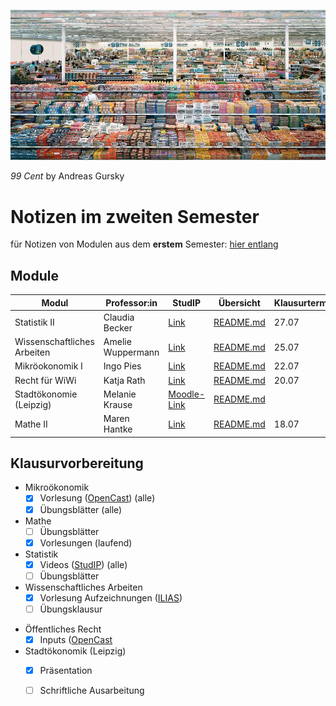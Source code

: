 



![2022-02-13_13-29](images/2022-02-13_13-29.jpg)

*99 Cent* by Andreas Gursky

# Notizen im zweiten Semester

für Notizen von Modulen aus dem **erstem** Semester: [hier entlang](https://skriptum.github.io/vwl1)

## Module

| Modul                       | Professor:in      | StudIP                                                       | Übersicht                            | Klausurtermin | Zusammenfassung                                              |
| --------------------------- | ----------------- | ------------------------------------------------------------ | ------------------------------------ | ------------- | ------------------------------------------------------------ |
| Statistik II                | Claudia Becker    | [Link](https://studip.uni-halle.de/dispatch.php/course/overview?cid=ebeda87420748f97f36d62dace526f0f) | [README.md](VL_Statistik2/README.md) | 27.07         |                                                              |
| Wissenschaftliches Arbeiten | Amelie Wuppermann | [Link](https://studip.uni-halle.de/dispatch.php/course/details?sem_id=61df7a56775fc8bee7c69c7e07b699f3) | [README.md](VL_WissArbeit/README.md) | 25.07         |                                                              |
| Mikröokonomik I             | Ingo Pies         | [Link](https://studip.uni-halle.de/dispatch.php/course/details?sem_id=8f1b6a567146a3dc5e426d1abd87d2fd) | [README.md](VL_Mikro/README.md)      | 22.07         | [Formelsammlung](VL_Mikro/2022-04-00-Formelsammlung.md)      |
| Recht für WiWi              | Katja Rath        | [Link](https://studip.uni-halle.de/dispatch.php/course/details?sem_id=aa32e8f8b04104e6b8ab07bf07a2f897) | [README.md](VL_Recht-WiWi/README.md) | 20.07         | [Zusammenfassung](VL_Recht-WiWi/2022-04-00-Zusammenfassung.md) |
| Stadtökonomie (Leipzig)     | Melanie Krause    | [Moodle-Link](https://moodle2.uni-leipzig.de/course/view.php?id=38282) | [README.md](VL_Stadt/README.md)      |               | [Hausarbeit](VL_Stadt/hausarbeit/Hausarbeit.md)              |
| Mathe II                    | Maren Hantke      | [Link](https://studip.uni-halle.de/dispatch.php/course/details?sem_id=7e2c18c237b3a6fef0031032bf5115e3) | [README.md](VL_Mathe2/README.md)     | 18.07         |                                                              |



## Klausurvorbereitung

- Mikroökonomik
    - [x] Vorlesung ([OpenCast](https://studip.uni-halle.de/plugins.php/opencast/course/index/false?cid=8f1b6a567146a3dc5e426d1abd87d2fd)) (alle)
    - [x] Übungsblätter (alle)
- Mathe 
    * [ ] Übungsblätter
    * [x] Vorlesungen (laufend)
- Statistik
    * [x] Videos ([StudIP](https://studip.uni-halle.de/dispatch.php/course/files/index/a78a0d6894767c48d192a2f142b4b596?cid=ebeda87420748f97f36d62dace526f0f)) (alle)
    * [ ] Übungsblätter
- Wissenschaftliches Arbeiten
    - [x] Vorlesung Aufzeichnungen ([ILIAS](https://ilias.uni-halle.de/ilias.php?cmd=render&cmdClass=ilrepositorygui&baseClass=ilRepositoryGUI&ref_id=244788&rtoken=273f22954002bcac30ac9816a61b92bc))
    - [ ] Übungsklausur
* Öffentliches Recht
    - [x] Inputs ([OpenCast](https://studip.uni-halle.de/plugins.php/opencast/course/index?cid=aa32e8f8b04104e6b8ab07bf)
* Stadtökonomik (Leipzig)
    - [x] Präsentation
    - [ ] Schriftliche Ausarbeitung





